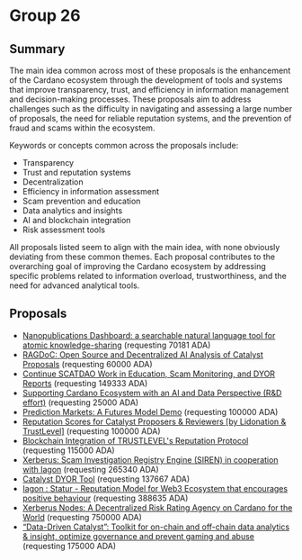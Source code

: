 
# Group 26

## Summary

The main idea common across most of these proposals is the enhancement of the Cardano ecosystem through the development of tools and systems that improve transparency, trust, and efficiency in information management and decision-making processes. These proposals aim to address challenges such as the difficulty in navigating and assessing a large number of proposals, the need for reliable reputation systems, and the prevention of fraud and scams within the ecosystem.

Keywords or concepts common across the proposals include:
- Transparency
- Trust and reputation systems
- Decentralization
- Efficiency in information assessment
- Scam prevention and education
- Data analytics and insights
- AI and blockchain integration
- Risk assessment tools

All proposals listed seem to align with the main idea, with none obviously deviating from these common themes. Each proposal contributes to the overarching goal of improving the Cardano ecosystem by addressing specific problems related to information overload, trustworthiness, and the need for advanced analytical tools.

## Proposals
* [Nanopublications Dashboard: a searchable natural language tool for atomic knowledge-sharing](https://cardano.ideascale.com/c/idea/112525) (requesting 70181 ADA)
* [RAGDoC: Open Source and Decentralized AI Analysis of Catalyst Proposals](https://cardano.ideascale.com/c/idea/110410) (requesting 60000 ADA)
* [Continue SCATDAO Work in Education, Scam Monitoring, and DYOR Reports](https://cardano.ideascale.com/c/idea/110008) (requesting 149333 ADA)
* [Supporting Cardano Ecosystem with an AI and Data Perspective (R&D effort)](https://cardano.ideascale.com/c/idea/114328) (requesting 25000 ADA)
* [Prediction Markets: A Futures Model Demo](https://cardano.ideascale.com/c/idea/113634) (requesting 100000 ADA)
* [Reputation Scores for Catalyst Proposers & Reviewers [by Lidonation & TrustLevel]](https://cardano.ideascale.com/c/idea/114267) (requesting 100000 ADA)
* [Blockchain Integration of TRUSTLEVEL's Reputation Protocol](https://cardano.ideascale.com/c/idea/114205) (requesting 115000 ADA)
* [Xerberus: Scam Investigation Registry Engine (SIREN) in cooperation with Iagon](https://cardano.ideascale.com/c/idea/111643) (requesting 265340 ADA)
* [Catalyst DYOR Tool](https://cardano.ideascale.com/c/idea/110856) (requesting 137667 ADA)
* [Iagon : Statur - Reputation Model for Web3 Ecosystem that encourages positive behaviour](https://cardano.ideascale.com/c/idea/112993) (requesting 388635 ADA)
* [Xerberus Nodes: A Decentralized Risk Rating Agency on Cardano for the World](https://cardano.ideascale.com/c/idea/111392) (requesting 750000 ADA)
* [“Data-Driven Catalyst”: Toolkit for on-chain and off-chain data analytics & insight, optimize governance and prevent gaming and abuse](https://cardano.ideascale.com/c/idea/114377) (requesting 175000 ADA)
